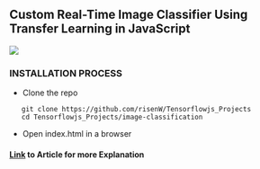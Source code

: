 ## Custom Real-Time Image Classifier Using Transfer Learning in JavaScript

![](2020-06-22-08-28-57.gif)

### INSTALLATION PROCESS

- Clone the repo

```
   git clone https://github.com/risenW/Tensorflowjs_Projects
   cd Tensorflowjs_Projects/image-classification
```
- Open index.html in a browser

#### [Link](https://heartbeat.fritz.ai/deep-learning-in-javascript-part-4-294c53cbe28) to Article for more Explanation
